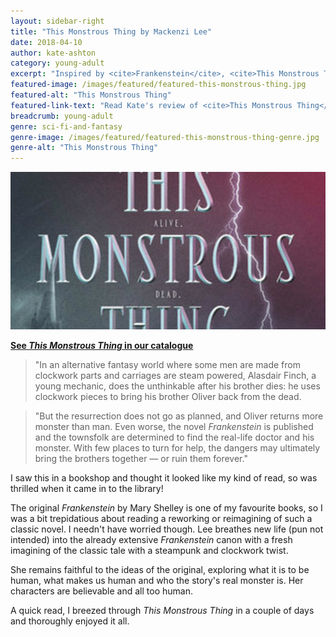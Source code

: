 ```yaml
---
layout: sidebar-right
title: "This Monstrous Thing by Mackenzi Lee"
date: 2018-04-10
author: kate-ashton
category: young-adult
excerpt: "Inspired by <cite>Frankenstein</cite>, <cite>This Monstrous Thing</cite> explores what it is to be human, what makes us human and who the story's real monster is."
featured-image: /images/featured/featured-this-monstrous-thing.jpg
featured-alt: "This Monstrous Thing"
featured-link-text: "Read Kate's review of <cite>This Monstrous Thing</cite>, by Mackenzi Lee."
breadcrumb: young-adult
genre: sci-fi-and-fantasy
genre-image: /images/featured/featured-this-monstrous-thing-genre.jpg
genre-alt: "This Monstrous Thing"
---
```


![This Monstrous Thing](/images/featured/featured-this-monstrous-thing.jpg)

**[See <cite>This Monstrous Thing</cite> in our catalogue](https://suffolk.spydus.co.uk/cgi-bin/spydus.exe/ENQ/OPAC/BIBENQ?BRN=2359001)**

> "In an alternative fantasy world where some men are made from clockwork parts and carriages are steam powered, Alasdair Finch, a young mechanic, does the unthinkable after his brother dies: he uses clockwork pieces to bring his brother Oliver back from the dead.

> "But the resurrection does not go as planned, and Oliver returns more monster than man. Even worse, the novel <cite>Frankenstein</cite> is published and the townsfolk are determined to find the real-life doctor and his monster. With few places to turn for help, the dangers may ultimately bring the brothers together — or ruin them forever."

I saw this in a bookshop and thought it looked like my kind of read, so was thrilled when it came in to the library!

The original <cite>Frankenstein</cite> by Mary Shelley is one of my favourite books, so I was a bit trepidatious about reading a reworking or reimagining of such a classic novel. I needn't have worried though. Lee breathes new life (pun not intended) into the already extensive <cite>Frankenstein</cite> canon with a fresh imagining of the classic tale with a steampunk and clockwork twist.

She remains faithful to the ideas of the original, exploring what it is to be human, what makes us human and who the story's real monster is. Her characters are believable and all too human.

A quick read, I breezed through <cite>This Monstrous Thing</cite> in a couple of days and thoroughly enjoyed it all.

